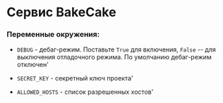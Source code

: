 # Сервис BakeCake

### Переменные окружения:

 - `DEBUG` - дебаг-режим. Поставьте `True` для включения, `False` -- для 
выключения отладочного режима. По умолчанию дебаг-режим отключен'

 - `SECRET_KEY` - секретный ключ проекта'

 - `ALLOWED_HOSTS` - список разрешенных хостов'